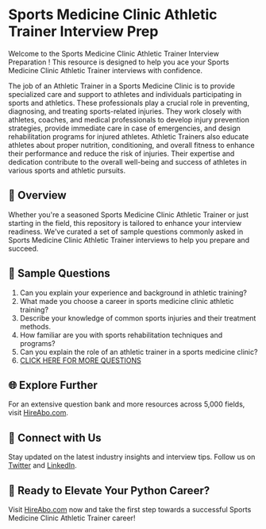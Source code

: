 # Sports Medicine Clinic Athletic Trainer Interview Prep

Welcome to the Sports Medicine Clinic Athletic Trainer Interview Preparation ! This resource is designed to help you ace your Sports Medicine Clinic Athletic Trainer interviews with confidence.

The job of an Athletic Trainer in a Sports Medicine Clinic is to provide specialized care and support to athletes and individuals participating in sports and athletics. These professionals play a crucial role in preventing, diagnosing, and treating sports-related injuries. They work closely with athletes, coaches, and medical professionals to develop injury prevention strategies, provide immediate care in case of emergencies, and design rehabilitation programs for injured athletes. Athletic Trainers also educate athletes about proper nutrition, conditioning, and overall fitness to enhance their performance and reduce the risk of injuries. Their expertise and dedication contribute to the overall well-being and success of athletes in various sports and athletic pursuits.

## 🚀 Overview

Whether you're a seasoned Sports Medicine Clinic Athletic Trainer or just starting in the field, this repository is tailored to enhance your interview readiness. We've curated a set of sample questions commonly asked in Sports Medicine Clinic Athletic Trainer interviews to help you prepare and succeed.

## 📝 Sample Questions

1. Can you explain your experience and background in athletic training?
2. What made you choose a career in sports medicine clinic athletic training?
3. Describe your knowledge of common sports injuries and their treatment methods.
4. How familiar are you with sports rehabilitation techniques and programs?
5. Can you explain the role of an athletic trainer in a sports medicine clinic?
6. [CLICK HERE FOR MORE QUESTIONS](https://hireabo.com/job/15_3_18/Sports%20Medicine%20Clinic%20Athletic%20Trainer)

## 🌐 Explore Further

For an extensive question bank and more resources across 5,000 fields, visit [HireAbo.com](https://www.hireabo.com).

## 📱 Connect with Us

Stay updated on the latest industry insights and interview tips. Follow us on [Twitter](https://twitter.com/hireabo) and [LinkedIn](https://www.linkedin.com/in/hire-abo-3609972a8/).

## 🚀 Ready to Elevate Your Python Career?

Visit [HireAbo.com](https://www.hireabo.com) now and take the first step towards a successful Sports Medicine Clinic Athletic Trainer career!